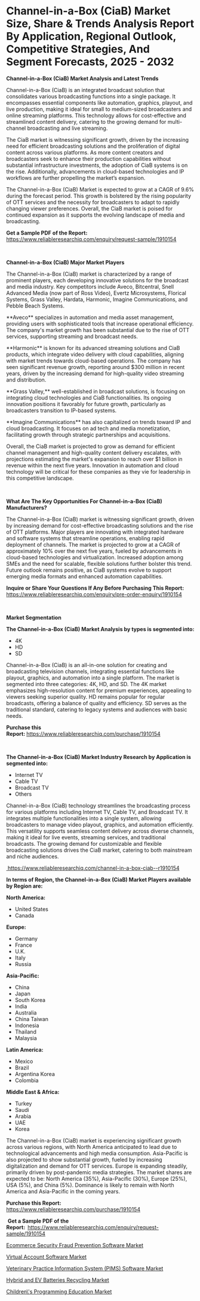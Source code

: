 <p><h1>Channel-in-a-Box (CiaB) Market Size, Share & Trends Analysis Report By Application, Regional Outlook, Competitive Strategies, And Segment Forecasts, 2025 - 2032</h1></p><p><strong>Channel-in-a-Box (CiaB) Market Analysis and Latest Trends</strong></p>
<p><p>Channel-in-a-Box (CiaB) is an integrated broadcast solution that consolidates various broadcasting functions into a single package. It encompasses essential components like automation, graphics, playout, and live production, making it ideal for small to medium-sized broadcasters and online streaming platforms. This technology allows for cost-effective and streamlined content delivery, catering to the growing demand for multi-channel broadcasting and live streaming.</p><p>The CiaB market is witnessing significant growth, driven by the increasing need for efficient broadcasting solutions and the proliferation of digital content across various platforms. As more content creators and broadcasters seek to enhance their production capabilities without substantial infrastructure investments, the adoption of CiaB systems is on the rise. Additionally, advancements in cloud-based technologies and IP workflows are further propelling the market’s expansion.</p><p>The Channel-in-a-Box (CiaB) Market is expected to grow at a CAGR of 9.6% during the forecast period. This growth is bolstered by the rising popularity of OTT services and the necessity for broadcasters to adapt to rapidly changing viewer preferences. Overall, the CiaB market is poised for continued expansion as it supports the evolving landscape of media and broadcasting.</p></p>
<p><strong>Get a Sample PDF of the Report:&nbsp;</strong> <a href="https://www.reliableresearchiq.com/enquiry/request-sample/1910154?utm_campaign=3048&utm_medium=2&utm_source=Github&utm_content=ia&utm_term=11032025&utm_id=channel-in-a-box-ciab">https://www.reliableresearchiq.com/enquiry/request-sample/1910154</a></p>
<p>&nbsp;</p>
<p><strong>Channel-in-a-Box (CiaB) Major Market Players</strong></p>
<p><p>The Channel-in-a-Box (CiaB) market is characterized by a range of prominent players, each developing innovative solutions for the broadcast and media industry. Key competitors include Aveco, Bitcentral, Snell Advanced Media (now part of Ross Video), Evertz Microsystems, Florical Systems, Grass Valley, Hardata, Harmonic, Imagine Communications, and Pebble Beach Systems.</p><p>**Aveco** specializes in automation and media asset management, providing users with sophisticated tools that increase operational efficiency. The company's market growth has been substantial due to the rise of OTT services, supporting streaming and broadcast needs. </p><p>**Harmonic** is known for its advanced streaming solutions and CiaB products, which integrate video delivery with cloud capabilities, aligning with market trends towards cloud-based operations. The company has seen significant revenue growth, reporting around $300 million in recent years, driven by the increasing demand for high-quality video streaming and distribution.</p><p>**Grass Valley,** well-established in broadcast solutions, is focusing on integrating cloud technologies and CiaB functionalities. Its ongoing innovation positions it favorably for future growth, particularly as broadcasters transition to IP-based systems. </p><p>**Imagine Communications** has also capitalized on trends toward IP and cloud broadcasting. It focuses on ad tech and media monetization, facilitating growth through strategic partnerships and acquisitions. </p><p>Overall, the CiaB market is projected to grow as demand for efficient channel management and high-quality content delivery escalates, with projections estimating the market's expansion to reach over $1 billion in revenue within the next five years. Innovation in automation and cloud technology will be critical for these companies as they vie for leadership in this competitive landscape.</p></p>
<p>&nbsp;</p>
<p><strong>What Are The Key Opportunities For Channel-in-a-Box (CiaB) Manufacturers?</strong></p>
<p><p>The Channel-in-a-Box (CiaB) market is witnessing significant growth, driven by increasing demand for cost-effective broadcasting solutions and the rise of OTT platforms. Major players are innovating with integrated hardware and software systems that streamline operations, enabling rapid deployment of channels. The market is projected to grow at a CAGR of approximately 10% over the next five years, fueled by advancements in cloud-based technologies and virtualization. Increased adoption among SMEs and the need for scalable, flexible solutions further bolster this trend. Future outlook remains positive, as CiaB systems evolve to support emerging media formats and enhanced automation capabilities.</p></p>
<p><strong>Inquire or Share Your Questions If Any Before Purchasing This Report:</strong> <a href="https://www.reliableresearchiq.com/enquiry/pre-order-enquiry/1910154?utm_campaign=3048&utm_medium=2&utm_source=Github&utm_content=ia&utm_term=11032025&utm_id=channel-in-a-box-ciab">https://www.reliableresearchiq.com/enquiry/pre-order-enquiry/1910154</a></p>
<p>&nbsp;</p>
<p><strong>Market Segmentation</strong></p>
<p><strong>The Channel-in-a-Box (CiaB) Market Analysis by types is segmented into:</strong></p>
<p><ul><li>4K</li><li>HD</li><li>SD</li></ul></p>
<p><p>Channel-in-a-Box (CiaB) is an all-in-one solution for creating and broadcasting television channels, integrating essential functions like playout, graphics, and automation into a single platform. The market is segmented into three categories: 4K, HD, and SD. The 4K market emphasizes high-resolution content for premium experiences, appealing to viewers seeking superior quality. HD remains popular for regular broadcasts, offering a balance of quality and efficiency. SD serves as the traditional standard, catering to legacy systems and audiences with basic needs.</p></p>
<p><strong>Purchase this Report:&nbsp;</strong><a href="https://www.reliableresearchiq.com/purchase/1910154?utm_campaign=3048&utm_medium=2&utm_source=Github&utm_content=ia&utm_term=11032025&utm_id=channel-in-a-box-ciab">https://www.reliableresearchiq.com/purchase/1910154</a></p>
<p>&nbsp;</p>
<p><strong>The Channel-in-a-Box (CiaB) Market Industry Research by Application is segmented into:</strong></p>
<p><ul><li>Internet TV</li><li>Cable TV</li><li>Broadcast TV</li><li>Others</li></ul></p>
<p><p>Channel-in-a-Box (CiaB) technology streamlines the broadcasting process for various platforms including Internet TV, Cable TV, and Broadcast TV. It integrates multiple functionalities into a single system, allowing broadcasters to manage video playout, graphics, and automation efficiently. This versatility supports seamless content delivery across diverse channels, making it ideal for live events, streaming services, and traditional broadcasts. The growing demand for customizable and flexible broadcasting solutions drives the CiaB market, catering to both mainstream and niche audiences.</p></p>
<p><a href="https://www.reliableresearchiq.com/channel-in-a-box-ciab--r1910154?utm_campaign=3048&utm_medium=2&utm_source=Github&utm_content=ia&utm_term=11032025&utm_id=channel-in-a-box-ciab">&nbsp;https://www.reliableresearchiq.com/channel-in-a-box-ciab--r1910154</a></p>
<p><strong>In terms of Region, the Channel-in-a-Box (CiaB) Market Players available by Region are:</strong></p>
<p>
    <p> <strong> North America: </strong>
        <ul>
            <li>United States</li>
            <li>Canada</li>
        </ul>
        </p> 
    <p> <strong> Europe: </strong>
        <ul>
            <li>Germany</li>
            <li>France</li>
            <li>U.K.</li>
            <li>Italy</li>
            <li>Russia</li>
        </ul>
        </p> 
    <p> <strong> Asia-Pacific: </strong>
        <ul>
            <li>China</li>
            <li>Japan</li>
            <li>South Korea</li>
            <li>India</li>
            <li>Australia</li>
            <li>China Taiwan</li>
            <li>Indonesia</li>
            <li>Thailand</li>
            <li>Malaysia</li>
        </ul>
        </p> 
    <p> <strong> Latin America: </strong>
        <ul>
            <li>Mexico</li>
            <li>Brazil</li>
            <li>Argentina Korea</li>
            <li>Colombia</li>
        </ul>
        </p> 
    <p> <strong> Middle East & Africa: </strong>
        <ul>
            <li>Turkey</li>
            <li>Saudi</li>
            <li>Arabia</li>
            <li>UAE</li>
            <li>Korea</li>
        </ul>
    </p>
    </p>
<p><p>The Channel-in-a-Box (CiaB) market is experiencing significant growth across various regions, with North America anticipated to lead due to technological advancements and high media consumption. Asia-Pacific is also projected to show substantial growth, fueled by increasing digitalization and demand for OTT services. Europe is expanding steadily, primarily driven by post-pandemic media strategies. The market shares are expected to be: North America (35%), Asia-Pacific (30%), Europe (25%), USA (5%), and China (5%). Dominance is likely to remain with North America and Asia-Pacific in the coming years.</p></p>
<p><strong>Purchase this Report: </strong><a href="https://www.reliableresearchiq.com/purchase/1910154?utm_campaign=3048&utm_medium=2&utm_source=Github&utm_content=ia&utm_term=11032025&utm_id=channel-in-a-box-ciab">https://www.reliableresearchiq.com/purchase/1910154</a></p>
<p>&nbsp;<strong>Get a Sample PDF of the Report:&nbsp;&nbsp;</strong><a href="https://www.reliableresearchiq.com/enquiry/request-sample/1910154?utm_campaign=3048&utm_medium=2&utm_source=Github&utm_content=ia&utm_term=11032025&utm_id=channel-in-a-box-ciab">https://www.reliableresearchiq.com/enquiry/request-sample/1910154</a></p>
<p><strong></strong></p>
<p><p><a href="https://github.com/DixieGrimes/Market-Research-Report-List-1/blob/main/ecommerce-security-fraud-prevention-software-market.md?utm_campaign=3048&utm_medium=2&utm_source=Github&utm_content=ia&utm_term=11032025&utm_id=channel-in-a-box-ciab">Ecommerce Security Fraud Prevention Software Market</a></p><p><a href="https://github.com/ParvinKhatun77/Market-Research-Report-List-1/blob/main/virtual-account-software-market.md?utm_campaign=3048&utm_medium=2&utm_source=Github&utm_content=ia&utm_term=11032025&utm_id=channel-in-a-box-ciab">Virtual Account Software Market</a></p><p><a href="https://github.com/abbislposival/Market-Research-Report-List-1/blob/main/veterinary-practice-information-system-pims-software-market.md?utm_campaign=3048&utm_medium=2&utm_source=Github&utm_content=ia&utm_term=11032025&utm_id=channel-in-a-box-ciab">Veterinary Practice Information System (PIMS) Software Market</a></p><p><a href="https://github.com/stephaniwo144/Market-Research-Report-List-1/blob/main/hybrid-and-ev-batteries-recycling-market.md?utm_campaign=3048&utm_medium=2&utm_source=Github&utm_content=ia&utm_term=11032025&utm_id=channel-in-a-box-ciab">Hybrid and EV Batteries Recycling Market</a></p><p><a href="https://github.com/klaassenmackenzie6/Market-Research-Report-List-1/blob/main/childrens-programming-education-market.md?utm_campaign=3048&utm_medium=2&utm_source=Github&utm_content=ia&utm_term=11032025&utm_id=channel-in-a-box-ciab">Children\'s Programming Education Market</a></p></p>
